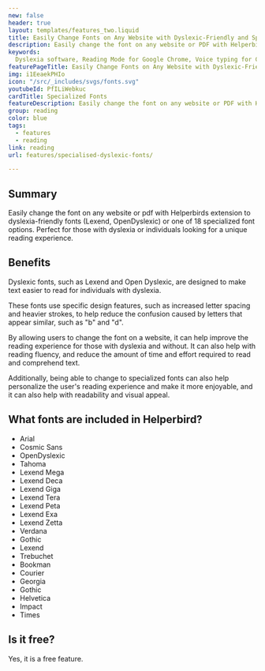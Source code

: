 ```yaml
---
new: false
header: true
layout: templates/features_two.liquid
title: Easily Change Fonts on Any Website with Dyslexic-Friendly and Specialized Options
description: Easily change the font on any website or PDF with Helperbird's extension to dyslexia-friendly fonts like Lexend and OpenDyslexic, or choose from 18 specialized font options. Perfect for individuals with dyslexia or those seeking a unique reading experience.
keywords:
  Dyslexia software, Reading Mode for Google Chrome, Voice typing for Chrome, Text to speech for Chrome, text reader, Immersive Reader, dyslexia fonts, accessibility software, dyslexia software, Helperbird for Edge, Helperbird for Firefox, Helperbird for Chrome, Opendyslexic for Chrome, OpenDyslexic
featurePageTitle: Easily Change Fonts on Any Website with Dyslexic-Friendly and Specialized Options
img: i1EeaekPHIo
icon: "/src/_includes/svgs/fonts.svg"
youtubeId: PfILiWebkuc
cardTitle: Specialized Fonts
featureDescription: Easily change the font on any website or PDF with Helperbird's extension to dyslexia-friendly fonts like Lexend and OpenDyslexic, or choose from 18 specialized font options. Perfect for individuals with dyslexia or those seeking a unique reading experience.
group: reading
color: blue
tags:
  - features
  - reading
link: reading
url: features/specialised-dyslexic-fonts/

---
```



## Summary

Easily change the font on any website or pdf with Helperbirds extension to dyslexia-friendly fonts (Lexend, OpenDyslexic) or one of 18 specialized font options. Perfect for those with dyslexia or individuals looking for a unique reading experience.

## Benefits

Dyslexic fonts, such as Lexend and Open Dyslexic, are designed to make text easier to read for individuals with dyslexia. 

These fonts use specific design features, such as increased letter spacing and heavier strokes, to help reduce the confusion caused by letters that appear similar, such as "b" and "d".

By allowing users to change the font on a website, it can help improve the reading experience for those with dyslexia and without. It can also help with reading fluency, and reduce the amount of time and effort required to read and comprehend text.

Additionally, being able to change to specialized fonts can also help personalize the user's reading experience and make it more enjoyable, and it can also help with readability and visual appeal.

## What fonts are included in Helperbird?

- Arial 
- Cosmic Sans 
- OpenDyslexic 
- Tahoma 
- Lexend Mega
- Lexend Deca
- Lexend Giga
- Lexend Tera
- Lexend Peta
- Lexend Exa
- Lexend Zetta
- Verdana 
- Gothic 
- Lexend 
- Trebuchet 
- Bookman 
- Courier 
- Georgia 
- Gothic 
- Helvetica 
- Impact 
- Times 


## Is it free?
Yes, it is a free feature.



